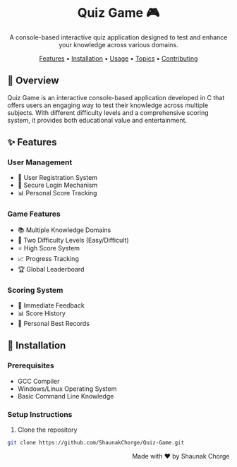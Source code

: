 <div align="center">

# Quiz Game 🎮

A console-based interactive quiz application designed to test and enhance your knowledge across various domains.

[Features](#features) • [Installation](#installation) • [Usage](#usage) • [Topics](#available-topics) • [Contributing](#contributing)

</div>


## 📖 Overview

Quiz Game is an interactive console-based application developed in C that offers users an engaging way to test their knowledge across multiple subjects. With different difficulty levels and a comprehensive scoring system, it provides both educational value and entertainment.

## ✨ Features

### User Management
- 👤 User Registration System
- 🔐 Secure Login Mechanism
- 📊 Personal Score Tracking

### Game Features
- 📚 Multiple Knowledge Domains
- 🎯 Two Difficulty Levels (Easy/Difficult)
- ⭐ High Score System
- 📈 Progress Tracking
- 🏆 Global Leaderboard

### Scoring System
- 🎯 Immediate Feedback
- 📊 Score History
- 🏅 Personal Best Records

<!---
## 🎮 Usage

### First Time Users
1. Select 'Register' option
2. Create username and password
3. Login with credentials
4. Start playing!

### Returning Users
1. Select 'Login' option
2. Enter credentials
3. Choose topic and difficulty
4. Begin quiz

### Detailed Gameplay Guide 🎯

1. **Start the Game**
   - Register as a new user or login with existing credentials
   - Secure authentication system ensures data privacy

2. **Select Topic**
   - Choose from 6 different categories
   - Each topic has unique sets of questions
   - Topics range from History to Sports

3. **Choose Difficulty**
   - Select Easy or Difficult mode
   - Different question sets for each difficulty level
   - Challenge yourself with harder questions

4. **Play the Quiz**
   - Answer multiple choice questions
   - Get immediate feedback on your answers
   - Accumulate points for correct answers
   - Track your progress as you go

5. **View Scores**
   - Check your final score
   - Compare with high scores
   - Save your progress
   - View global leaderboard

--->

## 🚀 Installation

### Prerequisites
- GCC Compiler
- Windows/Linux Operating System
- Basic Command Line Knowledge

### Setup Instructions

1. Clone the repository
```bash
git clone https://github.com/ShaunakChorge/Quiz-Game.git
```

<div align="right">
  <p>Made with ❤️ by Shaunak Chorge</p>
</div>
